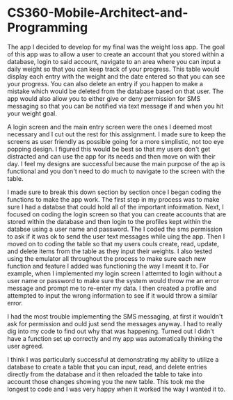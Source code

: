 # CS360-Mobile-Architect-and-Programming

The app I decided to develop for my final was the weight loss app. The goal of this app was to allow a user to create an account that you stored within a database, login to said account, navigate to an area where you can input a daily weight so that you can keep track of your progress. This table would display each entry with the weight and the date entered so that you can see your progress. You can also delete an entry if you happen to make a mistake which would be deleted from the database based on that user. The app would also allow you to either give or deny permission for SMS messaging so that you can be notified via text message if and when you hit your weight goal.

A login screen and the main entry screen were the ones I deemed most necessary and I cut out the rest for this assignment. I made sure to keep the screens as user friendly as possible going for a more simplistic, not too eye popping design. I figured this would be best so that my users don't get distracted and can use the app for its needs and then move on with their day. I feel my designs are successful because the main purpose of the ap is functional and you don't need to do much to navigate to the screen with the table.

I made sure to break this down section by section once I began coding the functions to make the app work. The first step in my process was to make sure I had a databse that could hold all of the important infoirmation. Next, I focused on coding the login screen so that you can create accounts that are stored within the database and then login to the profiles kept within the databse using a user name and password. The I coded the sms permission to ask if it was ok to send the user text messages while uing the app. Then I moved on to coding the table so that my users couls create, read, update, and delete items from the table as they input their weights. I also tested using the emulator all throughout the process to make sure each new function and feature I added was functioning the way I meant it to. For example, when I implemented my login screen I attemted to login without a user name or password to make sure the system would throw me an error message and prompt me to re-enter my data. I then created a profile and attempted to input the wrong information to see if it would throw a similar error.

I had the most trouble implementing the SMS messaging, at first it wouldn't ask for permission and ould just send the messages anyway. I had to really dig into my code to find out why that was happening. Turned out I didn't have a function set up correctly and my app was automatically thinking the user agreed.

I think I was particularly successful at demonstrating my ability to utilize a database to create a table that you can input, read, and delete entries directly from the database and it then reloaded the table to take into account those changes showing you the new table. This took me the longest to code and I was very happy when it worked the way I wanted it to.

